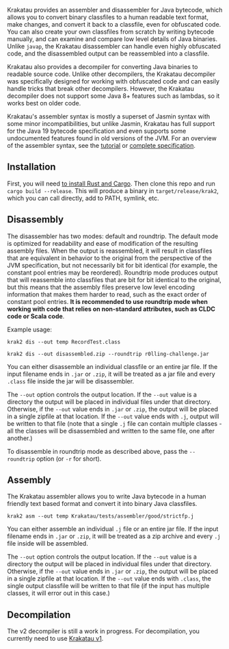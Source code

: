Krakatau provides an assembler and disassembler for Java bytecode, which allows you to convert binary classfiles to a human readable text format, make changes, and convert it back to a classfile, even for obfuscated code. You can also create your own classfiles from scratch by writing bytecode manually, and can examine and compare low level details of Java binaries. Unlike `javap`, the Krakatau disassembler can handle even highly obfuscated code, and the disassembled output can be reassembled into a classfile.

Krakatau also provides a decompiler for converting Java binaries to readable source code. Unlike other decompilers, the Krakatau decompiler was specifically designed for working with obfuscated code and can easily handle tricks that break other decompilers. However, the Krakatau decompiler does not support some Java 8+ features such as lambdas, so it works best on older code.

Krakatau's assembler syntax is mostly a superset of Jasmin syntax with some minor incompatibilities, but unlike Jasmin, Krakatau has full support for the Java 19 bytecode specification and even supports some undocumented features found in old versions of the JVM. For an overview of the assembler syntax, see the [tutorial](docs/assembly_tutorial.md) or [complete specification](docs/assembly_specification.md).

## Installation

First, you will need [to install Rust and Cargo](https://www.rust-lang.org/tools/install). Then clone this repo and run `cargo build --release`. This will produce a binary in `target/release/krak2`, which you can call directly, add to PATH, symlink, etc.


## Disassembly

The disassembler has two modes: default and roundtrip. The default mode is optimized for readability and ease of modification of the resulting assembly files. When the output is reassembled, it will result in classfiles that are equivalent in behavior to the original from the perspective of the JVM specification, but not necessarily bit for bit identical (for example, the constant pool entries may be reordered). Roundtrip mode produces output that will reassemble into classfiles that are bit for bit identical to the original, but this means that the assembly files preserve low level encoding information that makes them harder to read, such as the exact order of constant pool entries. **It is recommended to use roundtrip mode when working with code that relies on non-standard attributes, such as CLDC code or Scala code**.

Example usage:

    krak2 dis --out temp RecordTest.class

    krak2 dis --out disassembled.zip --roundtrip r0lling-challenge.jar

You can either disassemble an individual classfile or an entire jar file. If the input filename ends in `.jar` or `.zip`, it will be treated as a jar file and every `.class` file inside the jar will be disassembler. 

The `--out` option controls the output location. If the `--out` value is a directory the output will be placed in individual files under that directory. Otherwise, if the `--out` value ends in `.jar` or `.zip`, the output will be placed in a single zipfile at that location. If the `--out` value ends with `.j`, output will be written to that file (note that a single `.j` file can contain multiple classes - all the classes will be disassembled and written to the same file, one after another.)
 
To disassemble in roundtrip mode as described above, pass the `--roundtrip` option (or `-r` for short).

## Assembly

The Krakatau assembler allows you to write Java bytecode in a human friendly text based format and convert it into binary Java classfiles.

    krak2 asm --out temp Krakatau/tests/assembler/good/strictfp.j

You can either assemble an individual `.j` file or an entire jar file. If the input filename ends in `.jar` or `.zip`, it will be treated as a zip archive and every `.j` file inside will be assembled. 

The `--out` option controls the output location. If the `--out` value is a directory the output will be placed in individual files under that directory. Otherwise, if the `--out` value ends in `.jar` or `.zip`, the output will be placed in a single zipfile at that location. If the `--out` value ends with `.class`, the single output classfile will be written to that file (if the input has multiple classes, it will error out in this case.)

## Decompilation

The v2 decompiler is still a work in progress. For decompilation, you currently need to use [Krakatau v1](https://github.com/Storyyeller/Krakatau/tree/master).
